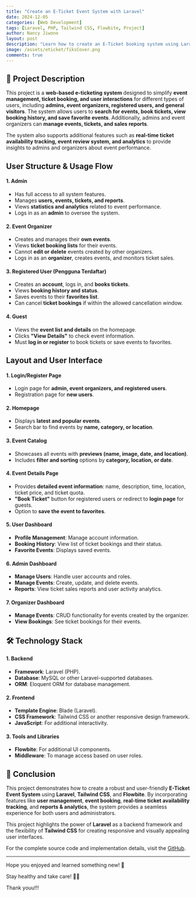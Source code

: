 ```yaml
---
title: "Create an E-Ticket Event System with Laravel"
date: 2024-12-05
categories: [Web Development]
tags: [Laravel, PHP, Tailwind CSS, Flowbite, Project]
author: Nancy Jiwono
layout: post
description: "Learn how to create an E-Ticket booking system using Laravel, a powerful PHP framework."
image: /assets/eticket/fiksCover.png
comments: true
---
```


## 📖 Project Description  
This project is a **web-based e-ticketing system** designed to simplify **event management, ticket booking, and user interactions** for different types of users, including **admins, event organizers, registered users, and general visitors**. The system allows users to **search for events, book tickets, view booking history, and save favorite events**. Additionally, admins and event organizers can **manage events, tickets, and sales reports**.  

The system also supports additional features such as **real-time ticket availability tracking, event review system, and analytics** to provide insights to admins and organizers about event performance.  

## User Structure & Usage Flow
#### **1. Admin**  
- Has full access to all system features.  
- Manages **users, events, tickets, and reports**.  
- Views **statistics and analytics** related to event performance.  
- Logs in as an **admin** to oversee the system.  

#### **2. Event Organizer**  
- Creates and manages their **own events**.  
- Views **ticket booking lists** for their events.  
- Cannot **edit or delete** events created by other organizers.  
- Logs in as an **organizer**, creates events, and monitors ticket sales.  

#### **3. Registered User (Pengguna Terdaftar)**  
- Creates an **account**, logs in, and **books tickets**.  
- Views **booking history and status**.  
- Saves events to their **favorites list**.  
- Can cancel **ticket bookings** if within the allowed cancellation window.  

#### **4. Guest**  
- Views the **event list and details** on the homepage.  
- Clicks **"View Details"** to check event information.  
- Must **log in or register** to book tickets or save events to favorites.

## Layout and User Interface
#### **1. Login/Register Page**  
- Login page for **admin, event organizers, and registered users**.  
- Registration page for **new users**.  

#### **2. Homepage**  
- Displays **latest and popular events**.  
- Search bar to find events by **name, category, or location**.  

#### **3. Event Catalog**  
- Showcases all events with **previews (name, image, date, and location)**.  
- Includes **filter and sorting** options by **category, location, or date**.  

#### **4. Event Details Page**  
- Provides **detailed event information**: name, description, time, location, ticket price, and ticket quota.  
- **"Book Ticket"** button for registered users or redirect to **login page** for guests.  
- Option to **save the event to favorites**.  

#### **5. User Dashboard**  
- **Profile Management**: Manage account information.  
- **Booking History**: View list of ticket bookings and their status.  
- **Favorite Events**: Displays saved events.  

#### **6. Admin Dashboard**  
- **Manage Users**: Handle user accounts and roles.  
- **Manage Events**: Create, update, and delete events.  
- **Reports**: View ticket sales reports and user activity analytics.  

#### **7. Organizer Dashboard**  
- **Manage Events**: CRUD functionality for events created by the organizer.  
- **View Bookings**: See ticket bookings for their events.  

## 🛠️ Technology Stack
#### 1. **Backend**  
- **Framework**: Laravel (PHP).  
- **Database**: MySQL or other Laravel-supported databases.  
- **ORM**: Eloquent ORM for database management.  

#### 2. **Frontend**  
- **Template Engine**: Blade (Laravel).  
- **CSS Framework**: Tailwind CSS or another responsive design framework.  
- **JavaScript**: For additional interactivity.  

#### 3. **Tools and Libraries**  
- **Flowbite**: For additional UI components.  
- **Middleware**: To manage access based on user roles.

## 🎉 Conclusion  
This project demonstrates how to create a robust and user-friendly **E-Ticket Event System** using **Laravel**, **Tailwind CSS**, and **Flowbite**. By incorporating features like **user management**, **event booking**, **real-time ticket availability tracking**, and **reports & analytics**, the system provides a seamless experience for both users and administrators.  

This project highlights the power of **Laravel** as a backend framework and the flexibility of **Tailwind CSS** for creating responsive and visually appealing user interfaces.  

For the complete source code and implementation details, visit the [GitHub](https://github.com/nancyjwn/TickYong-e-ticket-).  

---

Hope you enjoyed and learned something new! 🎉 

Stay healthy and take care! 💪🏻

Thank youu!!! 
